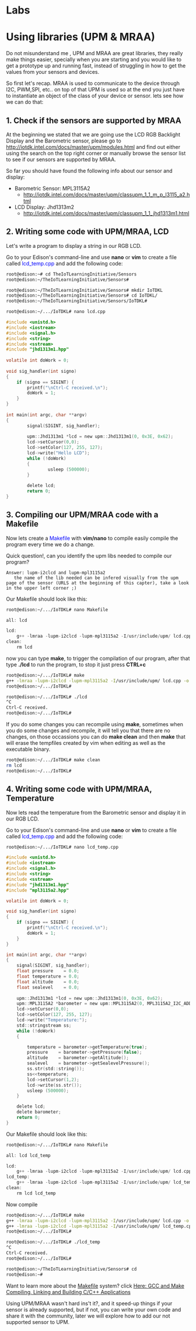 # Labs

# Using libraries (UPM & MRAA)

Do not misunderstand me , UPM and MRAA are great libraries, they really make things easier, specially when you are starting and you would like to get a prototype up and running fast, instead of struggling in how to get the values from your sensors and devices.

So first let's recap. MRAA is used to communicate to the device through I2C, PWM,SPI, etc.. on top of that UPM is used so at the end you just have to instantiate an object of the class of your device or sensor. lets see how we can do that:

## 1. Check if the sensors are supported by MRAA

At the beginning we stated that we are going use the LCD RGB  Backlight Display and the Barometric sensor, please go to http://iotdk.intel.com/docs/master/upm/modules.html and find out either using the search on the top right corner or manually browse the sensor list to see if our sensors are supported by MRAA. 

So far you should have found the following info about our sensor and display:

* Barometric Sensor: MPL3115A2
  * http://iotdk.intel.com/docs/master/upm/classupm_1_1_m_p_l3115_a2.html
* LCD Display: Jhd1313m2
  * http://iotdk.intel.com/docs/master/upm/classupm_1_1_jhd1313m1.html

## 2. Writing some code with UPM/MRAA, LCD

Let's write a program to display a string in our RGB LCD.

Go to your Edison's command-line and use **nano** or **vim** to create a file called <font color="blue">lcd_temp.cpp</font> and add the following code:

```sh
root@edison:~# cd TheIoTLearningInitiative/Sensors
root@edison:~/TheIoTLearningInitiative/Sensors# 
```

```sh
root@edison:~/TheIoTLearningInitiative/Sensors# mkdir IoTDKL
root@edison:~/TheIoTLearningInitiative/Sensors# cd IoTDKL/
root@edison:~/TheIoTLearningInitiative/Sensors/IoTDKL# 
```

```sh
root@edison:~/.../IoTDKL# nano lcd.cpp
```

```c
#include <unistd.h>                                                             
#include <iostream>                                                             
#include <signal.h>                                                             
#include <string>                                                               
#include <sstream>                                                              
#include "jhd1313m1.hpp"                                                        
                                                                                
volatile int doWork = 0;                                                        
                                                                                
void sig_handler(int signo)                                                     
{                                                                               
    if (signo == SIGINT) {                                                      
        printf("\nCtrl-C received.\n");                                         
        doWork = 1;                                                             
    }                                                                           
}                                                                               
                                                                                
int main(int argc, char **argv)                                                 
{                                                                               
        signal(SIGINT, sig_handler);                                            
                                                                                
        upm::Jhd1313m1 *lcd = new upm::Jhd1313m1(0, 0x3E, 0x62);                
        lcd->setCursor(0,0);                                                    
        lcd->setColor(127, 255, 127);                                           
        lcd->write("Hello LCD");                                                                              
        while (!doWork)                                                         
        {                                                                       
                usleep (500000);                                                
        }                                                                       
                                                                                
        delete lcd;                                                             
        return 0;                                                               
}
```

## 3. Compiling our UPM/MRAA code with a Makefile

Now lets create a <font color="blue">Makefile</font> with **vim/nano** to compile easily compile the program every time we do a change.

Quick question!, can you identify the upm libs needed to compile our program?

```
Answer: lupm-i2clcd and lupm-mpl3115a2
   the name of the lib needed can be infered visually from the upm  page of the sensor (URLS at the beginning of this capter), take a look in the upper left corner ;)
```

Our Makefile should look like this:

```sh
root@edison:~/.../IoTDKL# nano Makefile
```

```c
all: lcd

lcd:
	g++ -lmraa -lupm-i2clcd -lupm-mpl3115a2 -I/usr/include/upm/ lcd.cpp -o lcd
clean:
	rm lcd
```

now you can type **make**, to trigger the compilation of our program, after that type **./lcd** to run the program, to stop it just press **CTRL+c** 

```sh
root@edison:~/.../IoTDKL# make
g++ -lmraa -lupm-i2clcd -lupm-mpl3115a2 -I/usr/include/upm/ lcd.cpp -o lcd
root@edison:~/.../IoTDKL#  
```

```sh
root@edison:~/.../IoTDKL# ./lcd 
^C
Ctrl-C received.
root@edison:~/.../IoTDKL#   
```

If you do some changes you can recompile using **make**, sometimes when you do some changes and recompile, it will tell you that there are no changes, on those occassions you can do **make clean** and then **make**  that will erase the tempfiles created by vim when editing as well as the executable binary.

```sh
root@edison:~/.../IoTDKL# make clean
rm lcd                                                                
root@edison:~/.../IoTDKL#   
```

## 4. Writing some code with UPM/MRAA, Temperature

Now lets read the temperature from the Barometric sensor and display it in our RGB LCD.

Go to your Edison's command-line and use **nano** or **vim** to create a file called <font color="blue">lcd_temp.cpp</font> and add the following code:

```sh
root@edison:~/.../IoTDKL# nano lcd_temp.cpp
```

```c
#include <unistd.h>
#include <iostream>
#include <signal.h>
#include <string>
#include <sstream>
#include "jhd1313m1.hpp"
#include "mpl3115a2.hpp"

volatile int doWork = 0;

void sig_handler(int signo)
{
    if (signo == SIGINT) {
        printf("\nCtrl-C received.\n");
        doWork = 1;
    }
}

int main(int argc, char **argv)
{
	signal(SIGINT, sig_handler);
	float pressure    = 0.0;
	float temperature = 0.0;
	float altitude    = 0.0;
	float sealevel    = 0.0;	
	 
 	upm::Jhd1313m1 *lcd = new upm::Jhd1313m1(0, 0x3E, 0x62);
 	upm::MPL3115A2 *barometer = new upm::MPL3115A2(0, MPL3115A2_I2C_ADDRESS);
	lcd->setCursor(0,0);
	lcd->setColor(127, 255, 127);
	lcd->write("Temperature:");
	std::stringstream ss;
    while (!doWork) 
    {

        temperature = barometer->getTemperature(true);
        pressure    = barometer->getPressure(false);
        altitude    = barometer->getAltitude();
        sealevel    = barometer->getSealevelPressure();
        ss.str(std::string());
        ss<<temperature;
        lcd->setCursor(1,2);
    	lcd->write(ss.str());
        usleep (500000);
    }

    delete lcd;
    delete barometer;
    return 0;     
}
```

Our Makefile should look like this:

```sh
root@edison:~/.../IoTDKL# nano Makefile
```

```c
all: lcd lcd_temp

lcd:
	g++ -lmraa -lupm-i2clcd -lupm-mpl3115a2 -I/usr/include/upm/ lcd.cpp -o lcd
lcd_temp:
	g++ -lmraa -lupm-i2clcd -lupm-mpl3115a2 -I/usr/include/upm/ lcd_temp.cpp -o lcd_temp
clean:
	rm lcd lcd_temp
```

Now compile

```sh
root@edison:~/.../IoTDKL# make
g++ -lmraa -lupm-i2clcd -lupm-mpl3115a2 -I/usr/include/upm/ lcd.cpp -o lcd
g++ -lmraa -lupm-i2clcd -lupm-mpl3115a2 -I/usr/include/upm/ lcd_temp.cpp -o lcd_temp
root@edison:~/.../IoTDKL#   
```

```sh
root@edison:~/.../IoTDKL# ./lcd_temp 
^C
Ctrl-C received.
root@edison:~/.../IoTDKL#   
```

```sh
root@edison:~/TheIoTLearningInitiative/Sensors# cd
root@edison:~# 
```

Want to learn more about the [Makefile](https://www3.ntu.edu.sg/home/ehchua/programming/cpp/gcc_make.html) system? click [Here: GCC and Make
Compiling, Linking and Building C/C++ Applications](https://www3.ntu.edu.sg/home/ehchua/programming/cpp/gcc_make.html)

Using UPM/MRAA wasn't hard ins't it?, and it speed-up things if your sensor is already supported, but if not, you can write your own code and share it with the community, later  we will explore  how to add our not supported sensor to UPM.

